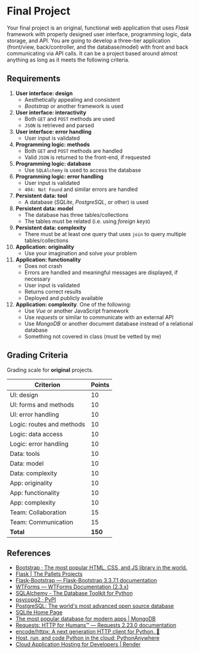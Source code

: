 # Final Project

Your final project is an original, functional web application that uses *Flask* framework with properly designed user interface, programming logic, data storage, and API.
You are going to develop a three-tier application (front/view, back/controller, and the database/model) with front and back communicating via API calls.
It can be a project based around almost anything as long as it meets the following criteria.

## Requirements

1. **User interface: design**
   - Aesthetically appealing and consistent
   - *Bootstrap* or another framework is used
1. **User interface: interactivity**
   - Both `GET` and `POST` methods are used
   - `JSON` is retrieved and parsed
1. **User interface: error handling**
   - User input is validated
1. **Programming logic: methods**
   - Both `GET` and `POST` methods are handled
   - Valid `JSON` is returned to the front-end, if requested
1. **Programming logic: database**
   - Use `SQLAlchemy` is used to access the database
1. **Programming logic: error handling**
   - User input is validated
   - `404: Not Found` and similar errors are handled
1. **Persistent data: tool**
   - A database (*SQLite*, *PostgreSQL*, or other) is used
1. **Persistent data: model**
   - The database has three tables/collections
   - The tables must be related (i.e. using *foreign keys*)
1. **Persistent data: complexity**
   - There must be at least one query that uses `join` to query multiple tables/collections
1. **Application: originality**
   - Use your imagination and solve *your* problem
1. **Application: functionality**
   - Does not crash
   - Errors are handled and meaningful messages are displayed, if necessary
   - User input is validated
   - Returns correct results
   - Deployed and publicly available
1. **Application: complexity**. One of the following:
   - Use *Vue* or another JavaScript framework
   - Use *requests* or similar to communicate with an external API
   - Use *MongoDB* or another document database instead of a relational database
   - Something not covered in class (must be vetted by me)

## Grading Criteria

Grading scale for **original** projects.

| Criterion                 | Points  |
| ------------------------- | ------- |
| UI: design                | 10      |
| UI: forms and methods     | 10      |
| UI: error handling        | 10      |
| Logic: routes and methods | 10      |
| Logic: data access        | 10      |
| Logic: error handling     | 10      |
| Data: tools               | 10      |
| Data: model               | 10      |
| Data: complexity          | 10      |
| App: originality          | 10      |
| App: functionality        | 10      |
| App: complexity           | 10      |
| Team: Collaboration       | 15      |
| Team: Communication       | 15      |
| **Total**                 | **150** |

## References

- [Bootstrap · The most popular HTML, CSS, and JS library in the world.](https://getbootstrap.com/)
- [Flask | The Pallets Projects](https://palletsprojects.com/p/flask/)
- [Flask-Bootstrap — Flask-Bootstrap 3.3.7.1 documentation](https://pythonhosted.org/Flask-Bootstrap/)
- [WTForms — WTForms Documentation (2.3.x)](https://wtforms.readthedocs.io/en/2.3.x/)
- [SQLAlchemy - The Database Toolkit for Python](https://www.sqlalchemy.org/)
- [psycopg2 · PyPI](https://pypi.org/project/psycopg2/)
- [PostgreSQL: The world's most advanced open source database](https://www.postgresql.org/)
- [SQLite Home Page](https://www.sqlite.org/index.html)
- [The most popular database for modern apps | MongoDB](https://www.mongodb.com/)
- [Requests: HTTP for Humans™ — Requests 2.23.0 documentation](https://requests.readthedocs.io/en/master/)
- [encode/httpx: A next generation HTTP client for Python. 🦋](https://github.com/encode/httpx)
- [Host, run, and code Python in the cloud: PythonAnywhere](https://www.pythonanywhere.com/)
- [Cloud Application Hosting for Developers | Render](https://render.com/)
